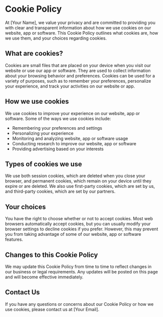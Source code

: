 # Cookie Policy

At [Your Name], we value your privacy and are committed to providing you with clear and transparent information about how we use cookies on our website, app or software. This Cookie Policy outlines what cookies are, how we use them, and your choices regarding cookies.

## What are cookies?

Cookies are small files that are placed on your device when you visit our website or use our app or software. They are used to collect information about your browsing behavior and preferences. Cookies can be used for a variety of purposes, such as to remember your preferences, personalize your experience, and track your activities on our website or app.

## How we use cookies

We use cookies to improve your experience on our website, app or software. Some of the ways we use cookies include:

- Remembering your preferences and settings
- Personalizing your experience
- Monitoring and analyzing website, app or software usage
- Conducting research to improve our website, app or software
- Providing advertising based on your interests

## Types of cookies we use

We use both session cookies, which are deleted when you close your browser, and permanent cookies, which remain on your device until they expire or are deleted. We also use first-party cookies, which are set by us, and third-party cookies, which are set by our partners.

## Your choices

You have the right to choose whether or not to accept cookies. Most web browsers automatically accept cookies, but you can usually modify your browser settings to decline cookies if you prefer. However, this may prevent you from taking advantage of some of our website, app or software features.

## Changes to this Cookie Policy

We may update this Cookie Policy from time to time to reflect changes in our business or legal requirements. Any updates will be posted on this page and will become effective immediately.

## Contact Us

If you have any questions or concerns about our Cookie Policy or how we use cookies, please contact us at [Your Email].

